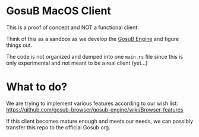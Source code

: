 # GosuB MacOS Client
This is a proof of concept and NOT a functional client.

Think of this as a sandbox as we develop the [GosuB Engine](https://github.com/gosub-browser/gosub-engine) and figure things out.

The code is not organized and dumped into one `main.rs` file since this is only experimental and not meant to be a real client (yet...)

# What to do?
We are trying to implement various features according to our wish list: https://github.com/gosub-browser/gosub-engine/wiki/Browser-features

If this client becomes mature enough and meets our needs, we can possibly transfer this repo to the official Gosub org.
